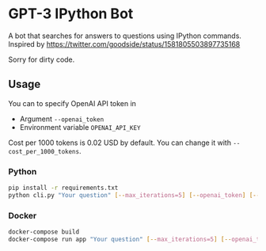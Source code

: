 # GPT-3 IPython Bot

A bot that searches for answers to questions using IPython commands.
Inspired by https://twitter.com/goodside/status/1581805503897735168

Sorry for dirty code.

## Usage
You can to specify OpenAI API token in
- Argument `--openai_token`
- Environment variable `OPENAI_API_KEY`

Cost per 1000 tokens is 0.02 USD by default. You can change it with `--cost_per_1000_tokens`.

### Python
```bash
pip install -r requirements.txt
python cli.py "Your question" [--max_iterations=5] [--openai_token] [--cost_per_1000_tokens]
```
### Docker
```bash
docker-compose build
docker-compose run app "Your question" [--max_iterations=5] [--openai_token] [--cost_per_1000_tokens]
```
